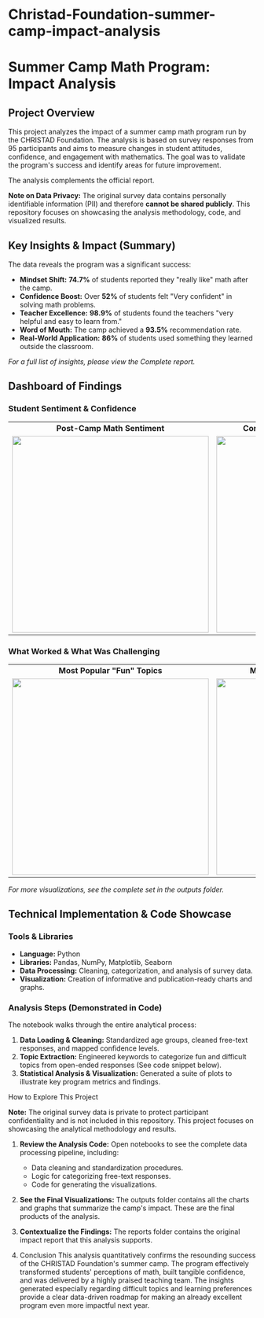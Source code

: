 # Christad-Foundation-summer-camp-impact-analysis
# Summer Camp Math Program: Impact Analysis

## Project Overview
This project analyzes the impact of a summer camp math program run by the CHRISTAD Foundation. The analysis is based on survey responses from 95 participants and aims to measure changes in student attitudes, confidence, and engagement with mathematics. The goal was to validate the program's success and identify areas for future improvement.

The analysis complements the official report.

**Note on Data Privacy:** The original survey data contains personally identifiable information (PII) and therefore **cannot be shared publicly**. This repository focuses on showcasing the analysis methodology, code, and visualized results.

## Key Insights & Impact (Summary)

The data reveals the program was a significant success:
*   **Mindset Shift:** **74.7%** of students reported they "really like" math after the camp.
*   **Confidence Boost:** Over **52%** of students felt "Very confident" in solving math problems.
*   **Teacher Excellence:** **98.9%** of students found the teachers "very helpful and easy to learn from."
*   **Word of Mouth:** The camp achieved a **93.5%** recommendation rate.
*   **Real-World Application:** **86%** of students used something they learned outside the classroom.

*For a full list of insights, please view the Complete report.*

##  Dashboard of Findings

### Student Sentiment & Confidence
| | |
| :---: | :---: |
| **Post-Camp Math Sentiment** | **Confidence in Math Problem-Solving** |
| <img src="./outputs/sentiment_analysis.png" width="400"> | <img src="./outputs/confidence_levels.png" width="400"> |

### What Worked & What Was Challenging
| | |
| :---: | :---: |
| **Most Popular "Fun" Topics** | **Most Difficult Topics for Students** |
| <img src="./outputs/topic_popularity.png" width="400"> | <img src="./outputs/difficult_topics.png" width="400"> |

*For more visualizations, see the complete set in the outputs folder.*

## Technical Implementation & Code Showcase

### Tools & Libraries
*   **Language:** Python
*   **Libraries:** Pandas, NumPy, Matplotlib, Seaborn
*   **Data Processing:** Cleaning, categorization, and analysis of survey data.
*   **Visualization:** Creation of informative and publication-ready charts and graphs.

### Analysis Steps (Demonstrated in Code)
The  notebook walks through the entire analytical process:
1.  **Data Loading & Cleaning:** Standardized age groups, cleaned free-text responses, and mapped confidence levels.
2.  **Topic Extraction:** Engineered keywords to categorize fun and difficult topics from open-ended responses (See code snippet below).
3.  **Statistical Analysis & Visualization:** Generated a suite of plots to illustrate key program metrics and findings.

How to Explore This Project

**Note:** The original survey data is private to protect participant confidentiality and is not included in this repository. This project focuses on showcasing the analytical methodology and results.

1.  **Review the Analysis Code:** Open notebooks to see the complete data processing pipeline, including:
    *   Data cleaning and standardization procedures.
    *   Logic for categorizing free-text responses.
    *   Code for generating the visualizations.
2.  **See the Final Visualizations:** The outputs folder contains all the charts and graphs that summarize the camp's impact. These are the final products of the analysis.
3.  **Contextualize the Findings:** The reports folder contains the original impact report that this analysis supports.

4.  Conclusion
This analysis quantitatively confirms the resounding success of the CHRISTAD Foundation's summer camp. The program effectively transformed students' perceptions of math, built tangible confidence, and was delivered by a highly praised teaching team. The insights generated especially regarding difficult topics and learning preferences provide a clear data-driven roadmap for making an already excellent program even more impactful next year.
